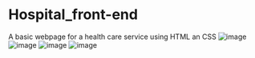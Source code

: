 # Hospital_front-end
A basic webpage for a health care service using HTML an CSS
![image](https://github.com/Pratyushk2003/Hospital_front-end/assets/77561223/9a23eb6b-a7c1-4343-b594-f77c0781a040)
![image](https://github.com/Pratyushk2003/Hospital_front-end/assets/77561223/40257df4-7f0d-4ec3-8087-142ebbfffe15)
![image](https://github.com/Pratyushk2003/Hospital_front-end/assets/77561223/c441ad36-5424-40bf-af7b-ae1451aa8d05)
![image](https://github.com/Pratyushk2003/Hospital_front-end/assets/77561223/7e51bcfb-0740-4d85-897f-c9d20e127815)
